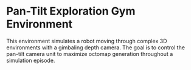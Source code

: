 # Pan-Tilt Exploration Gym Environment

This environment simulates a robot moving through complex 3D environments with a gimbaling depth camera. The goal is to control the pan-tilt camera unit to maximize octomap generation throughout a simulation episode.
